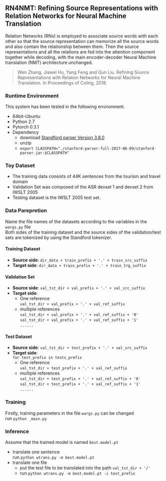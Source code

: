 
## RN4NMT: Refining Source Representations with Relation Networks for Neural Machine Translation

Relation Networks (RNs) is employed to associate source words with each other so that the source representation can memorize all the source words and also contain the relationship between them. Then the source representations and all the relations are fed into the attention component together while decoding, with the main encoder-decoder Neural Machine translation (NMT) architecture unchanged.

> Wen Zhang, Jiawei Hu, Yang Feng and Qun Liu. Refining Source Representations with Relation Networks for Neural Machine Translation. In Proceedings of Coling, 2018.

### Runtime Environment
This system has been tested in the following environment.
+ 64bit-Ubuntu
+ Python 2.7
+ Pytorch 0.3.1
+ Dependency
	+ download [Standford parser Version 3.8.0](https://nlp.stanford.edu/software/stanford-parser-full-2017-06-09.zip)
	+ unzip
	+ ``export CLASSPATH="./stanford-parser-full-2017-06-09/stanford-parser.jar:$CLASSPATH"``

### Toy Dataset
+ The training data consists of 44K sentences from the tourism and travel domain
+ Validation Set was composed of the ASR devset 1 and devset 2 from IWSLT 2005
+ Testing dataset is the IWSLT 2005 test set.

### Data Parepretion
Name the file names of the datasets according to the variables in the ``wargs.py`` file  
Both sides of the training dataset and the source sides of the validation/test sets are tokenized by using the Standford tokenizer.

#### Training Dataset

+ **Source side**: ``dir_data + train_prefix + '.' + train_src_suffix``  
+ **Target side**: ``dir_data + train_prefix + '.' + train_trg_suffix``  

#### Validation Set

+ **Source side**: ``val_tst_dir + val_prefix + '.' + val_src_suffix``    
+ **Target side**:  
	+ One reference  
``val_tst_dir + val_prefix + '.' + val_ref_suffix``  
	+ multiple references  
``val_tst_dir + val_prefix + '.' + val_ref_suffix + '0'``  
``val_tst_dir + val_prefix + '.' + val_ref_suffix + '1'``  
``......``

#### Test Dataset
+ **Source side**: ``val_tst_dir + test_prefix + '.' + val_src_suffix``  
+ **Target side**:  
``for test_prefix in tests_prefix``
	+ One reference  
``val_tst_dir + test_prefix + '.' + val_ref_suffix``  
	+ multiple references  
``val_tst_dir + test_prefix + '.' + val_ref_suffix + '0'``  
``val_tst_dir + test_prefix + '.' + val_ref_suffix + '1'``  
``......``
 
### Training
Firstly, training parameters in the file ``wargs.py`` can be changed  
run ``python _main.py``

### Inference
Assume that the trained model is named ``best.model.pt``
+ translate one sentence  
run ``python wtrans.py -m best.model.pt``
+ translate one file  
	+ put the test file to be translated into the path ``val_tst_dir + '/'``  
	+ run ``python wtrans.py -m best.model.pt -i test_prefix``








